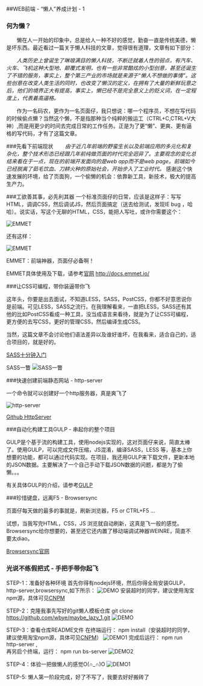 ##WEB前端 - “懒人”养成计划 - 1

### 何为懒？
&nbsp;&nbsp;&nbsp;&nbsp;&nbsp;&nbsp;&nbsp;懒在人一开始的印象中，总是给人一种不好的感觉，勤奋一直是传统美德，懒是坏东西。最近看过一篇关于懒人科技的文章，觉得很有道理，文章有如下部分：

&nbsp;&nbsp;&nbsp;&nbsp;&nbsp;&nbsp;&nbsp;_人类历史上曾诞生了琳琅满目的懒人科技，不断迁就着人性的弱点，有汽车、火车、飞机这种大型地、颠覆式发明，也有一些非常酷炫的小型创意，甚至还诞生了不错的服务，事实上，整个第三产业的市场就是来源于“懒人不想做的事情”。这些创意在改变人类生活的同时，也改变了懒汉的定义，在拥有了大量的新鲜玩意之后，他们的境界正大有提高，事实上，懒已经不是完全意义上的贬义词，在一定程度上，代表着高逼格。_


&nbsp;&nbsp;&nbsp;&nbsp;&nbsp;&nbsp;&nbsp;作为一名码农，更作为一名页面仔，我只想说：哪一个程序员，不想在写代码的时候偷点懒？当然这个懒，不是指那种当个纯粹的搬运工（CTRL+C,CTRL+V大神）,而是用更少的时间去完成日常的工作任务。正是为了更“懒”、更爽、更有逼格的写代码，才有了这篇文章。


###先看下前端现状
&nbsp;&nbsp;&nbsp;&nbsp;&nbsp;&nbsp;&nbsp;_由于近几年前端的野蛮生长以及前端应用的多元化和复杂化，整个技术形态已经跟几年前纯做页面的时代完全迥异了。主要观念的变化总结来看在于一点，现在的前端开发面向的是web app而不是web page。前端如今已经脱离了茹毛饮血、刀耕火种的原始社会，开始步入了工业时代。_ 感谢这个快速发展的环境，给了页面狗，一个偷懒的机会：依靠新工具，新技术，极大的提高生产力。

###工欲善其事，必先利其器
一个标准页面仔的日常，应该是这样子：写写HTML，调调CSS，然后调试JS，然后页面搞定（送去给测试，发现IE bug ，哈哈）。说实话，写这个无聊的HTML，CSS，能把人写吐，或许你需要这个：

![EMMET](http://7xs3q2.com1.z0.glb.clouddn.com/record.gif)


还有这样：

![EMMET](http://7xs3q2.com1.z0.glb.clouddn.com/new-record-2.gif)

EMMET：前端神器，页面仔必备啊！

EMMET具体使用及下载，请参考[官网](http://docs.emmet.io/) http://docs.emmet.io/


###让CSS可编程，带你装逼带你飞

这年头，你要是出去面试，不知道LESS，SASS，PostCSS，你都不好意思说你是前端。可见LESS，SASS之流行。在我理解看来，一直把LESS，SASS还有其他的比如PostCSS看成一种工具，没当成语言来看待，就是为了让CSS可编程，更方便的去写CSS，更好的管理CSS，然后编译生成CSS。

当然，这篇文章不会讨论他们语法差异以及谁好谁坏，在我看来，适合自己的，适合项目的，就是好的。

[SASS十分钟入门](http://www.w3cplus.com/sassguide/)

SASS一瞥
![SASS一瞥](http://7xs3q2.com1.z0.glb.clouddn.com/C32DD61B-2E40-4723-99B6-9D8AFB08CEC0.png)


###快速创建前端静态网站 - http-server

一个命令就可以创建好一个http服务器，真是爽飞了

![http-server](http://7xs3q2.com1.z0.glb.clouddn.com/http-server.jpg)

[Github HttpServer](https://github.com/indexzero/http-server)


###自动化构建工具GULP - 串起你的整个项目

GULP是个基于流的构建工具，使用nodejs实现的，这对页面仔来说，简直太棒了。使用GULP，可以完成文件压缩，JS混淆，编译SASS，LESS 等，基本上你想要的功能，都可以通过代码实现。在项目，我还用GULP来下载文件，更新本地的JSON数据。主要解决了一个自己手动下载JSON数据的问题，都是为了偷懒。。。

有关具体GULP的介绍，请参考[GULP](https://github.com/gulpjs/gulp/blob/master/docs/getting-started.md)

###珍惜键盘，远离F5 - Browsersync

页面仔每天做的最多的事就是，刷新浏览器，F5 or CTRL+F5 ...

试想，当我写完HTML，CSS，JS 浏览就自动刷新，这真是飞一般的感觉。Browsersync给你想要的，甚至还它还内置了移动端调试神器WEINRE，简直不要太diao。

[Browsersync官网](https://www.browsersync.io)


### 光说不练假把式 - 手把手带你起飞

STEP-1：准备好各种环境
	首先你得有nodejs环境，然后你得全局安装GULP，http-server,browsersync,如下所示：
	![DEMO](http://7xs3q2.com1.z0.glb.clouddn.com/npm-install-g-1.jpg)
	安装超时的同学，建议使用淘宝npm源，具体可见[CNPM](http://npm.taobao.org/)

STEP-2：克隆我事先写好的git懒人模板仓库
	git clone https://github.com/wbye/maybe_lazy_1.git
	![DEMO](http://7xs3q2.com1.z0.glb.clouddn.com/git-clone-lazy.jpg)
	
STEP-3：查看仓库README文件
	在终端运行： npm install（安装超时的同学，建议使用淘宝npm源，具体可见[CNPM](http://npm.taobao.org/)）
	![DEMO1](http://7xs3q2.com1.z0.glb.clouddn.com/cnpm-complete.jpg)
	完成后运行： npm run http-server ,  
	再另启个终端，运行： npm run bs-server
	![DEMO2](http://7xs3q2.com1.z0.glb.clouddn.com/record-3.gif)
	
STEP-4：体验一把做懒人的感觉O(∩_∩)O
	![DEMO1](http://7xs3q2.com1.z0.glb.clouddn.com/record-4.gif)

STEP-5: 懒人第一阶段完成，好了不写了，我要去好好搬砖了
		
	




